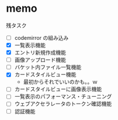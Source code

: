 # memo

残タスク

- [ ] codemirror の組み込み
- [x] 一覧表示機能
- [x] エントリ新規作成機能
- [ ] 画像アップロード機能
- [ ] バケット内ファイル一覧機能
- [x] カードスタイルビュー機能
  - 最初からそれでいいのかも。。ｗ
- [ ] カードスタイルビューに画像表示機能
- [ ] 一覧表示のパフォーマンス・チューニング
- [ ] ウェブアクセラレータのトークン確認機能
- [ ] 認証機能
